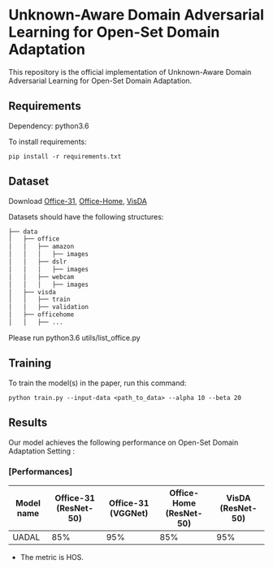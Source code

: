 # Unknown-Aware Domain Adversarial Learning for Open-Set Domain Adaptation

This repository is the official implementation of Unknown-Aware Domain Adversarial Learning for Open-Set Domain Adaptation. 

## Requirements

Dependency: python3.6

To install requirements:

```setup
pip install -r requirements.txt
```

## Dataset

Download [Office-31][office31link], [Office-Home][officehomelink], [VisDA][visdalink]

[office31link]: https://people.eecs.berkeley.edu/~jhoffman/domainadapt/#datasets_code "Go "

[officehomelink]: https://www.hemanthdv.org/officeHomeDataset.html "Go "

[visdalink]: http://ai.bu.edu/visda-2017/#download "Go "

Datasets should have the following structures:

```bash
├── data
│   ├── office
│   │   ├── amazon
│   │   │   ├── images
│   │   ├── dslr
│   │   │   ├── images
│   │   ├── webcam
│   │   │   ├── images
│   ├── visda
│   │   ├── train
│   │   ├── validation
│   ├── officehome
│   │   ├── ...
```

Please run python3.6 utils/list_office.py

## Training

To train the model(s) in the paper, run this command:

```train
python train.py --input-data <path_to_data> --alpha 10 --beta 20
```

## Results

Our model achieves the following performance on Open-Set Domain Adaptation Setting :

### [Performances]

| Model name         | Office-31 (ResNet-50) | Office-31 (VGGNet) | Office-Home (ResNet-50) | VisDA (ResNet-50) |
| ------------------ |---------------- | -------------- |---------------- | -------------- |
| UADAL  |     85%         |      95%       | 85%         |      95%       |

- The metric is HOS.

